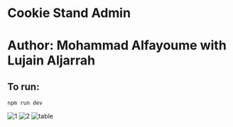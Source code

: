 # Cookie Stand Admin

# Author: Mohammad Alfayoume with Lujain Aljarrah

## To run:

```npm run dev```

![1](./public/assets/1.png)
![2](./public/assets/2.png)
![table](./public/assets/table.png)
